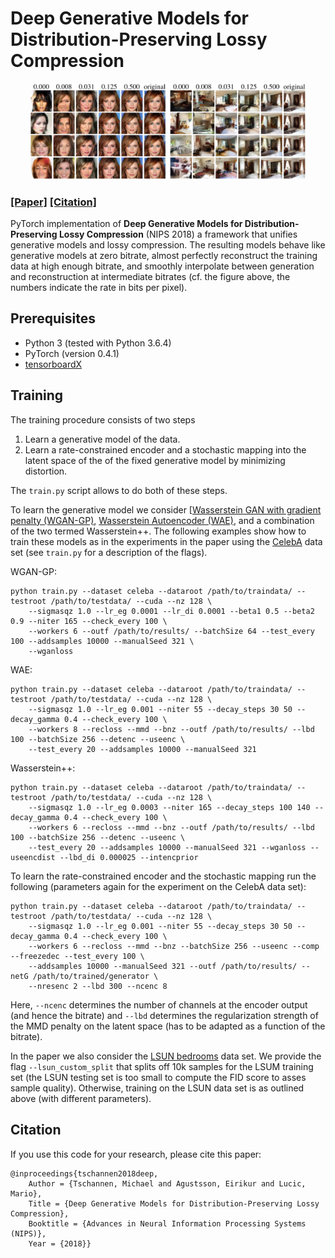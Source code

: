 # Deep Generative Models for Distribution-Preserving Lossy Compression

<p align='center'>
  <img src='figs/visuals.jpeg' width='440'/>
</p>

### [[Paper]](https://arxiv.org/abs/1805.11057) [[Citation]](#citation)

PyTorch implementation of **Deep Generative Models for Distribution-Preserving Lossy Compression** (NIPS 2018) a framework that unifies generative models and lossy compression. The resulting models behave like generative models at zero bitrate, almost perfectly reconstruct the training data at high enough bitrate, and smoothly interpolate between generation and reconstruction at intermediate bitrates (cf. the figure above, the numbers indicate the rate in bits per pixel).


## Prerequisites

- Python 3 (tested with Python 3.6.4)
- PyTorch (version 0.4.1)
- [tensorboardX](https://github.com/lanpa/tensorboardX)

## Training

The training procedure consists of two steps

1. Learn a generative model of the data.
2. Learn a rate-constrained encoder and a stochastic mapping into the latent space of the of the fixed generative model by minimizing distortion.

The `train.py` script allows to do both of these steps.

To learn the generative model we consider [[Wasserstein GAN with gradient penalty (WGAN-GP)](https://arxiv.org/abs/1704.00028), [Wasserstein Autoencoder (WAE)](https://arxiv.org/abs/1711.01558), and a combination of the two termed Wasserstein++. The following examples show how to train these models as in the experiments in the paper using the [CelebA](http://mmlab.ie.cuhk.edu.hk/projects/CelebA.html) data set (see `train.py` for a description of the flags).

WGAN-GP:

    python train.py --dataset celeba --dataroot /path/to/traindata/ --testroot /path/to/testdata/ --cuda --nz 128 \
        --sigmasqz 1.0 --lr_eg 0.0001 --lr_di 0.0001 --beta1 0.5 --beta2 0.9 --niter 165 --check_every 100 \
        --workers 6 --outf /path/to/results/ --batchSize 64 --test_every 100 --addsamples 10000 --manualSeed 321 \
        --wganloss

WAE:

    python train.py --dataset celeba --dataroot /path/to/traindata/ --testroot /path/to/testdata/ --cuda --nz 128 \
        --sigmasqz 1.0 --lr_eg 0.001 --niter 55 --decay_steps 30 50 --decay_gamma 0.4 --check_every 100 \
        --workers 8 --recloss --mmd --bnz --outf /path/to/results/ --lbd 100 --batchSize 256 --detenc --useenc \
        --test_every 20 --addsamples 10000 --manualSeed 321

Wasserstein++:

    python train.py --dataset celeba --dataroot /path/to/traindata/ --testroot /path/to/testdata/ --cuda --nz 128 \
        --sigmasqz 1.0 --lr_eg 0.0003 --niter 165 --decay_steps 100 140 --decay_gamma 0.4 --check_every 100 \
        --workers 6 --recloss --mmd --bnz --outf /path/to/results/ --lbd 100 --batchSize 256 --detenc --useenc \
        --test_every 20 --addsamples 10000 --manualSeed 321 --wganloss --useencdist --lbd_di 0.000025 --intencprior

To learn the rate-constrained encoder and the stochastic mapping run the following (parameters again for the experiment on the CelebA data set):

    python train.py --dataset celeba --dataroot /path/to/traindata/ --testroot /path/to/testdata/ --cuda --nz 128 \
        --sigmasqz 1.0 --lr_eg 0.001 --niter 55 --decay_steps 30 50 --decay_gamma 0.4 --check_every 100 \
        --workers 6 --recloss --mmd --bnz --batchSize 256 --useenc --comp --freezedec --test_every 100 \
        --addsamples 10000 --manualSeed 321 --outf /path/to/results/ --netG /path/to/trained/generator \
        --nresenc 2 --lbd 300 --ncenc 8

Here, `--ncenc` determines the number of channels at the encoder output (and hence the bitrate) and `--lbd` determines the regularization strength of the MMD penalty on the latent space (has to be adapted as a function of the bitrate).


In the paper we also consider the [LSUN bedrooms](https://github.com/fyu/lsun) data set. We provide the flag `--lsun_custom_split` that splits off 10k samples for the LSUM training set (the LSUN testing set is too small to compute the FID score to asses sample quality). Otherwise, training on the LSUN data set is as outlined above (with different parameters).


## Citation

If you use this code for your research, please cite this paper:

    @inproceedings{tschannen2018deep,
        Author = {Tschannen, Michael and Agustsson, Eirikur and Lucic, Mario},
        Title = {Deep Generative Models for Distribution-Preserving Lossy Compression},
        Booktitle = {Advances in Neural Information Processing Systems (NIPS)},
        Year = {2018}}
